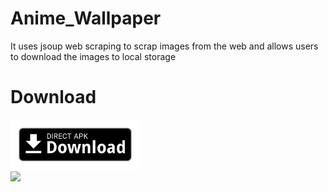 # Anime_Wallpaper
It uses jsoup web scraping to scrap images from the web and allows users to download the images to local storage
# Download
[<img src="direct-apk-download.png"
      alt="Direct apk download"
      height="80">](https://github.com/Varshithvhegde/Anime_Wallpaper/releases/download/v1.0.0/app-debug.apk)  
<img src="https://img.shields.io/github/downloads/Varshithvhegde/Anime_Wallpaper/total" width="100dp"/>

